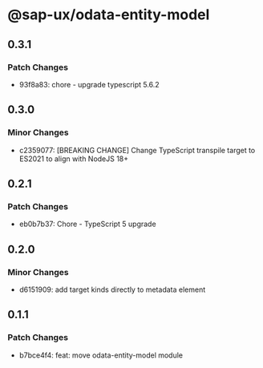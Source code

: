 # @sap-ux/odata-entity-model

## 0.3.1

### Patch Changes

-   93f8a83: chore - upgrade typescript 5.6.2

## 0.3.0

### Minor Changes

-   c2359077: [BREAKING CHANGE] Change TypeScript transpile target to ES2021 to align with NodeJS 18+

## 0.2.1

### Patch Changes

-   eb0b7b37: Chore - TypeScript 5 upgrade

## 0.2.0

### Minor Changes

-   d6151909: add target kinds directly to metadata element

## 0.1.1

### Patch Changes

-   b7bce4f4: feat: move odata-entity-model module
